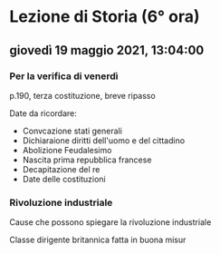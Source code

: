 # Lezione di Storia (6° ora)

## giovedì 19 maggio 2021, 13:04:00
### Per la verifica di venerdì

p.190, terza costituzione,  breve ripasso

Date da ricordare:
* Convcazione stati generali
* Dichiaraione diritti dell'uomo e del cittadino
* Abolizione Feudalesimo
* Nascita prima repubblica francese
* Decapitazione del re
* Date delle costituzioni

### Rivoluzione industriale 

Cause che possono spiegare la rivoluzione industriale

Classe dirigente britannica fatta in buona misur
<!--stackedit_data:
eyJoaXN0b3J5IjpbLTE1MDU5OTcxOCwtODU1NTM4OTQzXX0=
-->